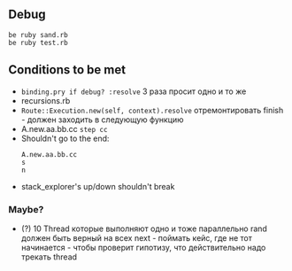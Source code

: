 ## Debug

```
be ruby sand.rb
be ruby test.rb
```

## Conditions to be met
  
- `binding.pry if debug? :resolve`
3 раза просит одно и то же
- recursions.rb
- `Route::Execution.new(self, context).resolve`
отремонтировать finish - должен заходить в следующую функцию
- A.new.aa.bb.cc
  `step cc`
- Shouldn't go to the end:
    ```
    A.new.aa.bb.cc
    s
    n
    ```
- stack_explorer's up/down shouldn't break

    
### Maybe?
    
- (?) 10 Thread которые выполняют одно и тоже параллельно
rand должен быть верный на всех next - поймать кейс, где не тот начинается - чтобы проверит гипотизу, что действительно надо трекать thread

